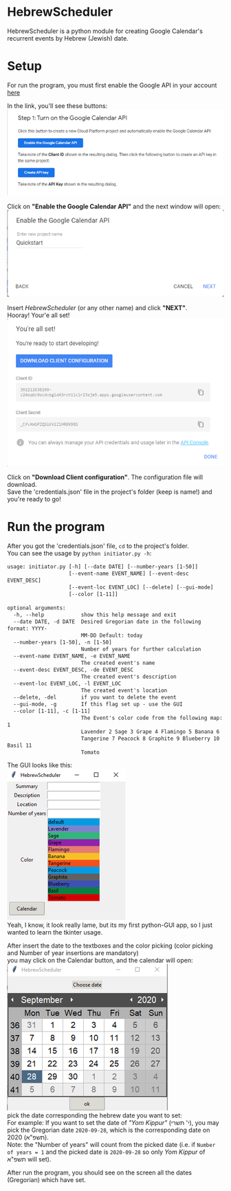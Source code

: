 # HebrewScheduler   
HebrewScheduler is a python module for creating 
Google Calendar's recurrent events by Hebrew (Jewish) date.  

# Setup
For run the program, you must first enable the Google API in your account [here](https://developers.google.com/calendar/quickstart/js)  

In the link, you'll see these buttons:  
![Google Calendar' API](https://github.com/gilbd/HebrewScheduler/blob/master/images/google%20calendar%20api%201.png)  

Click on **"Enable the Google Calendar API"** and the next window will open:  
![Enter new project name](https://github.com/gilbd/HebrewScheduler/blob/master/images/google%20calendar%20api%202.png)  

Insert *HebrewScheduler* (or any other name) and click **"NEXT"**.  
Hooray! Your'e all set!
![You're all set](https://github.com/gilbd/HebrewScheduler/blob/master/images/google%20calendar%20api%203.png)  

Click on **"Download Client configuration"**. The configuration file will download.  
Save the 'credentials.json' file in the project's folder (keep is name!) and you're ready to go!


# Run the program
After you got the 'credentials.json' file, `cd` to the project's folder.  
You can see the usage by `python initiator.py -h`:
```shell script
usage: initiator.py [-h] [--date DATE] [--number-years [1-50]]
                    [--event-name EVENT_NAME] [--event-desc EVENT_DESC]
                    [--event-loc EVENT_LOC] [--delete] [--gui-mode]
                    [--color [1-11]]

optional arguments:
  -h, --help            show this help message and exit
  --date DATE, -d DATE  Desired Gregorian date in the following format: YYYY-
                        MM-DD Default: today
  --number-years [1-50], -n [1-50]
                        Number of years for further calculation
  --event-name EVENT_NAME, -e EVENT_NAME
                        The created event's name
  --event-desc EVENT_DESC, -de EVENT_DESC
                        The created event's description
  --event-loc EVENT_LOC, -l EVENT_LOC
                        The created event's location
  --delete, -del        if you want to delete the event
  --gui-mode, -g        If this flag set up - use the GUI
  --color [1-11], -c [1-11]
                        The Event's color code from the following map: 1
                        Lavender 2 Sage 3 Grape 4 Flamingo 5 Banana 6
                        Tangerine 7 Peacock 8 Graphite 9 Blueberry 10 Basil 11
                        Tomato
```  

The GUI looks like this:  
![GUI](https://github.com/gilbd/HebrewScheduler/blob/master/images/HebrewSchedular%201.png)  
Yeah, I know, it look really lame, but its my first python-GUI app, so I just wanted to learn the tkinter usage.  

After insert the date to the textboxes and the color picking (color picking and Number of year insertions are mandatory)  
you may click on the Calendar button, and the calendar will open:
![GUI Calendar](https://github.com/gilbd/HebrewScheduler/blob/master/images/HebrewSchedular%202.png)  
pick the date corresponding the hebrew date you want to set:  
For example: If you want to set the date of *"Yom Kippur"* (י' תשרי), 
you may pick the Gregorian date `2020-09-28`, which is the corresponding date on 2020 (תשפ"א).  
Note: the "Number of years" will count from the 
picked date (i.e. if `Number of years = 1` and the picked date is `2020-09-28` so only *Yom Kippur* of תשפ"א will set).  

After run the program, you should see on the screen all the dates (Gregorian) which have set.  
